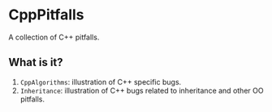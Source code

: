 # CppPitfalls

A collection of C++ pitfalls.

## What is it?

  1. `CppAlgorithms`: illustration of C++ specific bugs.
  1. `Inheritance`: illustration of C++ bugs related to inheritance and
    other OO pitfalls.

